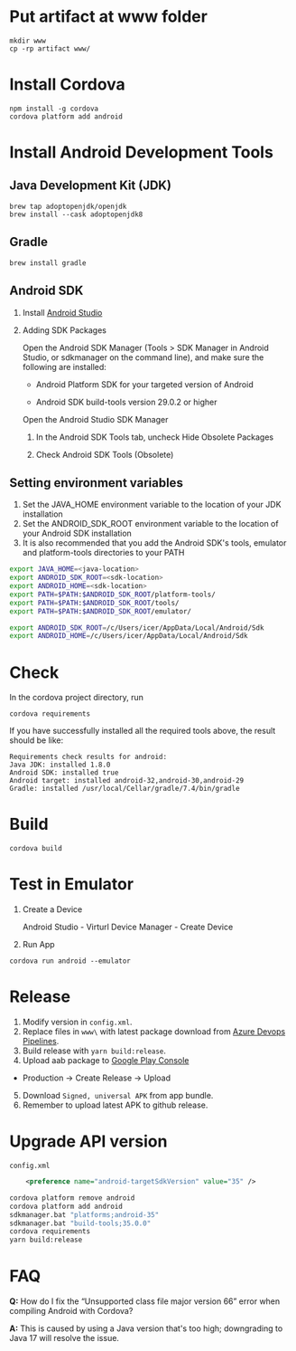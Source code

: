# Put artifact at www folder
```
mkdir www
cp -rp artifact www/
```
# Install Cordova

```
npm install -g cordova
cordova platform add android
```

# Install Android Development Tools

## Java Development Kit (JDK)

```
brew tap adoptopenjdk/openjdk
brew install --cask adoptopenjdk8
```

## Gradle

```
brew install gradle
```

## Android SDK

1. Install [Android Studio](https://developer.android.com/studio/index.html)
2. Adding SDK Packages

    Open the Android SDK Manager (Tools > SDK Manager in Android Studio, or sdkmanager on the command line), and make sure the following are installed:

   - Android Platform SDK for your targeted version of Android

   - Android SDK build-tools version 29.0.2 or higher

    Open the Android Studio SDK Manager

    1. In the Android SDK Tools tab, uncheck Hide Obsolete Packages
    
    2. Check Android SDK Tools (Obsolete)

## Setting environment variables
1. Set the JAVA_HOME environment variable to the location of your JDK installation
2. Set the ANDROID_SDK_ROOT environment variable to the location of your Android SDK installation
3. It is also recommended that you add the Android SDK's tools, emulator and platform-tools directories to your PATH

```sh
export JAVA_HOME=<java-location>
export ANDROID_SDK_ROOT=<sdk-location>
export ANDROID_HOME=<sdk-location>
export PATH=$PATH:$ANDROID_SDK_ROOT/platform-tools/
export PATH=$PATH:$ANDROID_SDK_ROOT/tools/
export PATH=$PATH:$ANDROID_SDK_ROOT/emulator/
```


```sh
export ANDROID_SDK_ROOT=/c/Users/icer/AppData/Local/Android/Sdk
export ANDROID_HOME=/c/Users/icer/AppData/Local/Android/Sdk
```

# Check
In the cordova project directory, run
```
cordova requirements
```
If you have successfully installed all the required tools above, the result should be like:
```
Requirements check results for android:
Java JDK: installed 1.8.0
Android SDK: installed true
Android target: installed android-32,android-30,android-29
Gradle: installed /usr/local/Cellar/gradle/7.4/bin/gradle
```

# Build
```
cordova build
```
# Test in Emulator
1. Create a Device

    Android Studio - Virturl Device Manager - Create Device
2. Run App
```
cordova run android --emulator
```

# Release

1. Modify version in `config.xml`.
2. Replace files in `www\` with latest package download from [Azure Devops Pipelines](https://dev.azure.com/sututech/Chia/_build?definitionId=43&_a=summary).
3. Build release with `yarn build:release`.
4. Upload aab package to [Google Play Console](https://play.google.com/console/u/0/developers/6182797017495156447/app/4973812058919766560/tracks/production)
  - Production -> Create Release -> Upload
5. Download `Signed, universal APK` from app bundle.
6. Remember to upload latest APK to github release.

# Upgrade API version

`config.xml`
```xml
    <preference name="android-targetSdkVersion" value="35" />
```

```sh
cordova platform remove android
cordova platform add android
sdkmanager.bat "platforms;android-35"
sdkmanager.bat "build-tools;35.0.0"
cordova requirements
yarn build:release
```

# FAQ

**Q:** How do I fix the “Unsupported class file major version 66” error when compiling Android with Cordova?

**A:** This is caused by using a Java version that's too high; downgrading to Java 17 will resolve the issue.